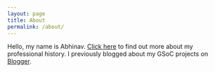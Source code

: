 ```yaml
---
layout: page
title: About
permalink: /about/
---
```


Hello, my name is Abhinav. [Click here](https://www.linkedin.com/in/abhinav-baid) to find out more about my professional history. I previously blogged about my GSoC projects on [Blogger](http://fandangoing.blogspot.com/).
